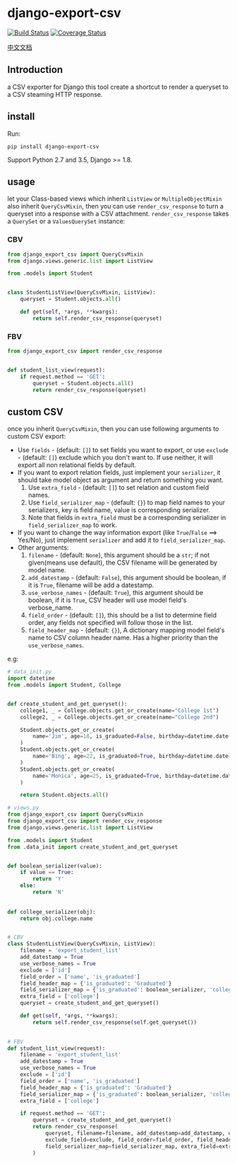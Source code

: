 # django-export-csv
[![Build Status](https://travis-ci.org/oddcc/django-export-csv.svg?branch=master)](https://travis-ci.org/oddcc/django-export-csv)
[![Coverage Status](https://coveralls.io/repos/github/oddcc/django-export-csv/badge.svg?branch=develop)](https://coveralls.io/github/oddcc/django-export-csv?branch=develop)

[中文文档](https://github.com/oddcc/django-export-csv/blob/master/README_CN.md)
## Introduction
a CSV exporter for Django
this tool create a shortcut to render a queryset to a CSV steaming HTTP response. 

## install
Run:
```
pip install django-export-csv
```
Support Python 2.7 and 3.5, Django >= 1.8.

## usage
let your Class-based views which inherit `ListView` or `MultipleObjectMixin` also inherit `QueryCsvMixin`, then you can use `render_csv_response` to turn a queryset into a response with a CSV attachment. `render_csv_response` takes a `QuerySet` or a `ValuesQuerySet` instance:

### CBV
```python
from django_export_csv import QueryCsvMixin
from django.views.generic.list import ListView

from .models import Student


class StudentListView(QueryCsvMixin, ListView):
    queryset = Student.objects.all()

    def get(self, *args, **kwargs):
        return self.render_csv_response(queryset)
```

### FBV
```python
from django_export_csv import render_csv_response


def student_list_view(request):
    if request.method == 'GET':
        queryset = Student.objects.all()
        return render_csv_response(queryset)
```

## custom CSV
once you inherit `QueryCsvMixin`, then you can use following arguments to custom CSV export:

- Use `fields` - (default: `[]`) to set fields you want to export, or use `exclude` - (default: `[]`) exclude which you don't want to. If use neither, it will export all non relational fields by default.
- If you want to export relation fields, just implement your `serializer`, it should take model object as argument and return something you want.
    1. Use `extra_field` - (default: `[]`) to set relation and custom field names.
    2. Use `field_serializer_map` - (default: `{}`) to map field names to your serializers, key is field name, value is corresponding serializer.
    3. Note that fields in `extra_field` must be a corresponding serializer in `field_serializer_map` to work.
- If you want to change the way information export (like `True`/`False` ==> Yes/No), just implement `serializer` and add it to `field_serializer_map`.
- Other arguments:
    1. `filename` - (default: `None`), this argument should be a `str`; if not given(means use default), the CSV filename will be generated by model name.
    2. `add_datestamp` - (default: `False`), this argument should be boolean, if it is `True`, filename will be add a datestamp.
    3. `use_verbose_names` - (default: `True`), this argument should be boolean, if it is `True`, CSV header will use model field's verbose_name.
    4. `field_order` - (default: `[]`), this should be a list to determine field order, any fields not specified will follow those in the list.
    5. `field_header_map` - (default: `{}`), A dictionary mapping model field's name to CSV column header name. Has a higher priority than the `use_verbose_names`.

e.g:

```python
# data_init.py
import datetime
from .models import Student, College


def create_student_and_get_queryset():
    college1, _ = College.objects.get_or_create(name="College 1st")
    college2, _ = College.objects.get_or_create(name="College 2nd")

    Student.objects.get_or_create(
        name='Jim', age=18, is_graduated=False, birthday=datetime.date(1998,6,6), college=college1
    )
    Student.objects.get_or_create(
        name='Bing', age=22, is_graduated=True, birthday=datetime.date(1994, 2, 6), college=college1
    )
    Student.objects.get_or_create(
        name='Monica', age=25, is_graduated=True, birthday=datetime.date(1991, 2, 6), college=college2
    )

    return Student.objects.all()
```

```python
# views.py
from django_export_csv import QueryCsvMixin
from django_export_csv import render_csv_response
from django.views.generic.list import ListView

from .models import Student
from .data_init import create_student_and_get_queryset


def boolean_serializer(value):
    if value == True:
        return 'Y'
    else:
        return 'N'
        
        
def college_serializer(obj):
    return obj.college.name


# CBV
class StudentListView(QueryCsvMixin, ListView):
    filename = 'export_student_list'
    add_datestamp = True
    use_verbose_names = True
    exclude = ['id']
    field_order = ['name', 'is_graduated']
    field_header_map = {'is_graduated': 'Graduated'}
    field_serializer_map = {'is_graduated': boolean_serializer, 'college': college_serializer}
    extra_field = ['college']
    queryset = create_student_and_get_queryset()

    def get(self, *args, **kwargs):
        return self.render_csv_response(self.get_queryset())
        

# FBV
def student_list_view(request):
    filename = 'export_student_list'
    add_datestamp = True
    use_verbose_names = True
    exclude = ['id']
    field_order = ['name', 'is_graduated']
    field_header_map = {'is_graduated': 'Graduated'}
    field_serializer_map = {'is_graduated': boolean_serializer, 'college': college_serializer}
    extra_field = ['college']

    if request.method == 'GET':
        queryset = create_student_and_get_queryset()
        return render_csv_response(
            queryset, filename=filename, add_datestamp=add_datestamp, use_verbose_names=use_verbose_names,
            exclude_field=exclude, field_order=field_order, field_header_map=field_header_map,
            field_serializer_map=field_serializer_map, extra_field=extra_field
        )
```
